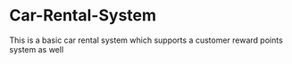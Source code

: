# Car-Rental-System
This is a basic car rental system which supports a customer reward points system as well 
